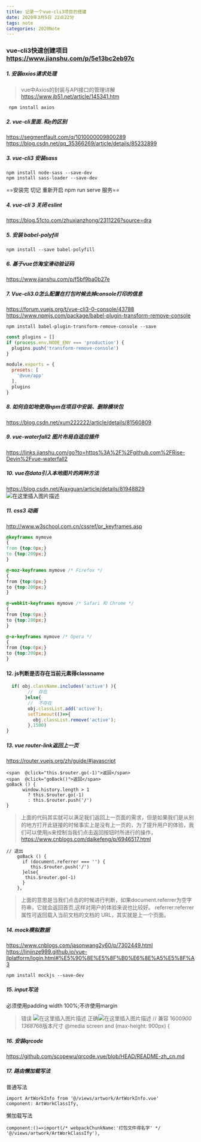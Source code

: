 ```yaml
---
title: 记录一个vue-cli3项目的搭建
date: 2020年3月5日 22点22分
tags: note
categories: 2020Note
---
```


### vue-cli3快速创建项目 https://www.jianshu.com/p/5e13bc2eb97c

##### 1. 安装axios请求处理  
> vue中Axios的封装与API接口的管理详解 https://www.jb51.net/article/145341.htm
```git
 npm install axios
```
<!-- more -->

##### 2. vue-cli里面`.`和`@`的区别
 https://segmentfault.com/q/1010000009800289
https://blog.csdn.net/qq_35366269/article/details/85232899


##### 3. vue-cli3 安装sass
```git
npm install node-sass --save-dev
npm install sass-loader --save-dev
```
==安装完 切记 重新开启 npm run serve 服务==


##### 4. vue-cli 3 关闭 eslint
https://blog.51cto.com/zhuxianzhong/2311226?source=dra


##### 5. 安装 babel-polyfill
```git
npm install --save babel-polyfill
```
##### 6. 基于vue仿淘宝滑动验证码
https://www.jianshu.com/p/f5bf9ba0b27e

#####  7. Vue-cli3.0怎么配置在打包时候去掉console打印的信息
https://forum.vuejs.org/t/vue-cli3-0-console/43788
https://www.npmjs.com/package/babel-plugin-transform-remove-console

```git
npm install babel-plugin-transform-remove-console --save
```
```js
const plugins = []
if (process.env.NODE_ENV === 'production') {
  plugins.push('transform-remove-console')
}

module.exports = {
  presets: [
    '@vue/app'
  ],
  plugins
}
```

##### 8. 如何自如地使用npm在项目中安装、删除模块包
https://blog.csdn.net/xum222222/article/details/81560809


##### 9.  vue-waterfall2 图片布局自适应插件
https://links.jianshu.com/go?to=https%3A%2F%2Fgithub.com%2FRise-Devin%2Fvue-waterfall2

##### 10. vue在data引入本地图片的两种方法
https://blog.csdn.net/Ajaxguan/article/details/81948829
![在这里插入图片描述](https://img-blog.csdnimg.cn/20190426145718966.png?x-oss-process=image/watermark,type_ZmFuZ3poZW5naGVpdGk,shadow_10,text_aHR0cHM6Ly9ibG9nLmNzZG4ubmV0L3FxXzE1MjM4OTc5,size_16,color_FFFFFF,t_70)

##### 11. css3 动画
http://www.w3school.com.cn/cssref/pr_keyframes.asp
```css
@keyframes mymove
{
from {top:0px;}
to {top:200px;}
}

@-moz-keyframes mymove /* Firefox */
{
from {top:0px;}
to {top:200px;}
}

@-webkit-keyframes mymove /* Safari 和 Chrome */
{
from {top:0px;}
to {top:200px;}
}

@-o-keyframes mymove /* Opera */
{
from {top:0px;}
to {top:200px;}
}
```

#### 12. js判断是否存在当前元素得classname
```js
  if( obj.className.includes('active') ){
        //  存在
       }else{
        //  不存在
        obj.classList.add('active');
        setTimeout(()=>{
          obj.classList.remove('active');
        },1500)
}
 ```
##### 13. vue router-link返回上一页
https://router.vuejs.org/zh/guide/#javascript
```
<span  @click="this.$router.go(-1)">返回</span>
<span  @click="goBack()">返回</span>
goBack () {
      window.history.length > 1
        ? this.$router.go(-1)
        : this.$router.push('/')
}
```
> 上面的代码其实就可以满足我们返回上一页面的需求，但是如果我们是从别的地方打开此链接的时候事实上是没有上一页的，为了提升用户的体验，我们可以使用js来控制当我们点击返回按钮时所进行的操作，
https://www.cnblogs.com/daikefeng/p/6946517.html
```
// 退出
    goBack () {
      if (document.referrer === '') {
         this.$router.push('/')
      }else{
       this.$router.go(-1)
      }
    },
```
> 上面的意思是当我们点击的时候进行判断，如果document.referrer为空字符串，它就会返回首页,这样对用户的体验来说也比较好。
referrer:referrer 属性可返回载入当前文档的文档的 URL，其实就是上一个页面。

##### 14. mock模拟数据
https://www.cnblogs.com/jasonwang2y60/p/7302449.html
https://linjinze999.github.io/vue-llplatform/login.html#%E5%90%8E%E5%8F%B0%E6%8E%A5%E5%8F%A3
```npm
npm install mockjs --save-dev
```

##### 15. input写法
必须使用padding width 100%;不许使用margin
> 错误
![在这里插入图片描述](https://img-blog.csdnimg.cn/20190429114039156.png?x-oss-process=image/watermark,type_ZmFuZ3poZW5naGVpdGk,shadow_10,text_aHR0cHM6Ly9ibG9nLmNzZG4ubmV0L3FxXzE1MjM4OTc5,size_16,color_FFFFFF,t_70)
> 正确![在这里插入图片描述](https://img-blog.csdnimg.cn/20190429114109968.png)
// 兼容 1600*900 1368*768版本尺寸
@media screen and (max-height: 900px) {

##### 16. 安装qrcode
https://github.com/scopewu/qrcode.vue/blob/HEAD/README-zh_cn.md


##### 17. 路由懒加载写法
普通写法
```code
import ArtWorkInfo from '@/views/artwork/ArtWorkInfo.vue'
component: ArtWorkClassIfy,
```
懒加载写法
```code
component:()=>import(/* webpackChunkName:'打包文件得名字' */ '@/views/artwork/ArtWorkClassIfy'),
```